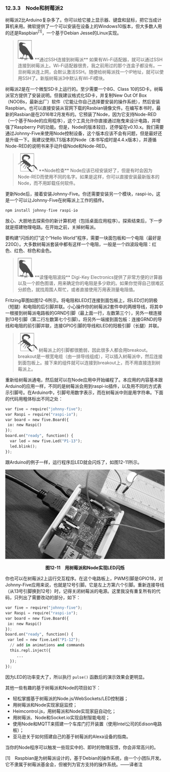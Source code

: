 

### 12.3.3　Node和树莓派2

树莓派2比Arduino复杂多了。你可以给它接上显示器、键盘和鼠标，把它当成计算机来用。微软提供了一个可以安装在设备上的Windows10版本，但大多数人用的还是Raspbian<sup class="my_markdown">[1]</sup>，一个基于Debian Jesse的Linux实现。

> <img class="my_markdown" src="../images/132.png" style="zoom:50%;" />
> **通过SSH连接到树莓派**
> 如果有Wi-Fi适配器，就可以通过SSH连接到树莓派上。Wi-Fi适配器很贵，我之前用过的那个连盒子都没有。一旦树莓派连上网，会默认激活SSH。随便给树莓派找一个IP地址，就可以使用SSH了。新版树莓派3中默认有Wi-Fi模块。

树莓派2是在一个微型SD卡上运行的。至少需要一个8G、Class 10的SD卡。树莓派官方提供了安装说明。但我建议格式化SD卡，并复制New Out Of Box（NOOBs，最新出厂）软件（它能让你自己选择要安装的操作系统），然后安装Raspbian。也可以直接安装从官网下载的Rasbian镜像文件。在编写本书时，最新的Rasbian是在2016年2月发布的。它预装了Node，因为它支持Node-RED（一个基于Node的应用程序），这个工具允许你直接通过拖曳来设计电路，并增强了Raspberry Pi的功能。但是，Node的版本较旧，还停留在v0.10.x。我们需要通过Johnny-Five来使用Node控制设备，这个版本应该不会有问题，但是最好还是升级一下。我建议使用LTS版本的Node（本书写成时是4.4.x版本），并遵循Node-RED的说明书来手动升级Node和Node-RED。

> <img class="my_markdown" src="../images/133.png" style="zoom:50%;" />
> **Node检查**
> Node应该已经安装好了，但是有时会因为Node-RED而使用不同的名字。如果是这样，你可以直接安装最新版本的Node，而不用卸载任何软件。

更新Node后，接着安装Johnny-Five。你还需要安装另一个模块，raspi-io，这是一个可以让Johnny-Five在树莓派上工作的插件。

```python
npm install johnny-five raspi-io
```

放心、大胆地去探索你的新计算机吧（包括桌面应用程序）。探索结束后，下一步就是搭建物理电路。在开始之前，关掉树莓派。

要构建“闪烁的灯”这个“Hello World”程序，需要一块面包板和一个电阻（最好是220Ω）。大多数树莓派套装中都有这样一个电阻，一般是一个四波段电阻：红色、红色、棕色和金色。

> <img class="my_markdown" src="../images/134.png" style="zoom:50%;" />
> **读懂电阻波段**
> Digi-Key Electronics提供了非常方便的计算器以及一个颜色图谱，用来确定你的电阻是多少欧的。如果你觉得自己很难区分颜色，就找周围人帮忙，或者直接使用万用表测量电阻值。

Fritzing草图如图12-6所示。将电阻和LED灯连接到面包板上，将LED灯的阴极（短腿）和电阻的后引脚并联。小心操作你的树莓派2套件中的两根导线，将其中一根接到树莓派电路板的GRND引脚（最上面一行，左数第三个），另外一根连接到13号引脚（第二行左数第七个引脚）。将另外一端接到面包板：连接GRND的导线和电阻的前引脚并联，连接GPIO引脚的导线和LED的阳极引脚（长腿）并联。

> <img class="my_markdown" src="../images/135.png" style="zoom:50%;" />
> 树莓派上的引脚都很脆弱，因此很多人都会用breakout。breakout是一根宽电缆（由一排导线组成），可以插入树莓派中，然后连接到面包板上。接下来的组件就可以连接到breakout上，而不用直接连到树莓派上。

重新给树莓派通电，然后就可以在Node应用中开始编程了。本应用的内容基本跟Arduino的应用一样，不同的是树莓派会用到raspi-io插件，以及用不同的方式表示引脚号。在Arduino中，引脚号用数字表示，而在树莓派中则是用字符串。下面的代码用粗体标出不同之处：

```python
var five = require("johnny-five");
var Raspi = require("raspi-io");
var board = new five.Board({
 io: new Raspi()
}); 
board.on("ready", function() { 
  var led = new five.Led("P1-13"); 
  led.blink(); 
}); 
```

跟Arduino的例子一样，运行程序后LED就会闪烁了，如图12-11所示。

![136.png](../images/136.png)
<center class="my_markdown"><b class="my_markdown">图12-11　用树莓派和Node实现LED闪烁</b></center>

你也可以在树莓派2上运行交互程序。在这个电路板上，PWM引脚是GPIO18，对Johnny-Five应用来说，也就是12号引脚。它是左上方第六个引脚。重新连接导线（从13号引脚换到12号）时，记得关闭树莓派的电源。这里我没有重复所有的代码，只列出了需要改动的部分，如下：

```python
var five = require("johnny-five");
var Raspi = require("raspi-io");
var board = new five.Board({
 io: new Raspi()
});
board.on("ready", function() {
 var led = new five.Led("P1-12");
  // add in animations and commands
  this.repl.inject({
     ... 
  });
}); 
```

因为LED的功率变大了，所以执行 `pulse()` 函数后的演示效果会更明显。

其他一些有趣的基于树莓派和Node的项目如下：

+ 轻松掌握基于树莓派的Node.js/WebSockets/LED控制器；
+ 用树莓派和Node实现家庭监控；
+ Heimcontrol.js，用树莓派和Node实现家庭自动化；
+ 用树莓派、Node和Socket.io实现自制智能电视；
+ 使用Node和MQTT来搭建一个车库门打开装置（使用Intel公司的Edison电路板）；
+ 亚马逊关于如何搭建自己的基于树莓派的Alexa设备的指南。

当你的Node程序可以触发一些现实中的、即时的物理反馈，你会非常高兴的。

[1]　Raspbian是为树莓派设计的，基于Debian的操作系统，由一个小团队开发。它不隶属于树莓派基金会，但被列为官方支持的操作系统。——译者注



